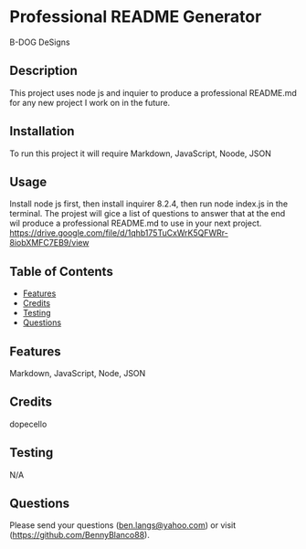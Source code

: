 # Professional README Generator
  B-DOG DeSigns
  ## Description
  This project uses node js and inquier to produce a professional README.md for any new project I work on in the future.
  ## Installation
  To run this project it will require Markdown, JavaScript, Noode, JSON
  ## Usage
  Install node js first, then install inquirer 8.2.4, then run node index.js in the terminal. The projest will gice a list of questions to answer that at the end wil produce a professional README.md to use in your next project. https://drive.google.com/file/d/1qhb175TuCxWrK5QFWRr-8iobXMFC7EB9/view
  ## Table of Contents
  * [Features](#features)
  * [Credits](#credits)
  * [Testing](#testing)
  * [Questions](#questions)
  ## Features
  Markdown, JavaScript, Node, JSON
  ## Credits
  dopecello
  ## Testing
  N/A
  ## Questions
  Please send your questions (ben.langs@yahoo.com) or visit (https://github.com/BennyBlanco88).

